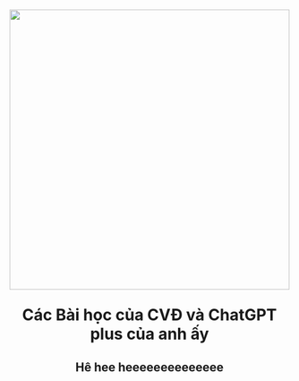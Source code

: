 <h1 align="center">
  <img src="https://media1.giphy.com/media/wvQIqJyNBOCjK/giphy.gif" width="500"/>

Các Bài học của CVĐ và ChatGPT plus của anh ấy
</h1>

<h2 align="center">
Hê hee heeeeeeeeeeeeee
</h2>
